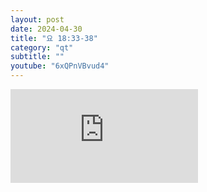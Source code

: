 ```yaml
---
layout: post
date: 2024-04-30
title: "요 18:33-38"
category: "qt"
subtitle: ""
youtube: "6xQPnVBvud4"
---
```


<div class="youtube margin-large">
    <iframe src="https://www.youtube.com/embed/6xQPnVBvud4" title="YouTube video player" frameborder="0" allow="accelerometer; autoplay; clipboard-write; encrypted-media; gyroscope; picture-in-picture; web-share" allowfullscreen></iframe>
</div>

